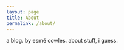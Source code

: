 ```yaml
---
layout: page
title: About
permalink: /about/
---
```


a blog.  by esmé cowles.  about stuff, i guess.

